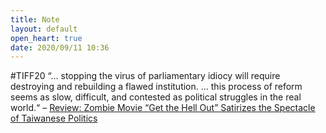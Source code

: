 ```yaml
---
title: Note
layout: default
open_heart: true
date: 2020/09/11 10:36
---
```


#TIFF20 “... stopping the virus of parliamentary idiocy will require destroying and rebuilding a flawed institution. ... this process of reform seems as slow, difficult, and contested as political struggles in the real world.“ – [Review: Zombie Movie “Get the Hell Out” Satirizes the Spectacle of Taiwanese Politics](https://www.cinemaescapist.com/2020/09/get-the-hell-out-taiwan-movie/)
